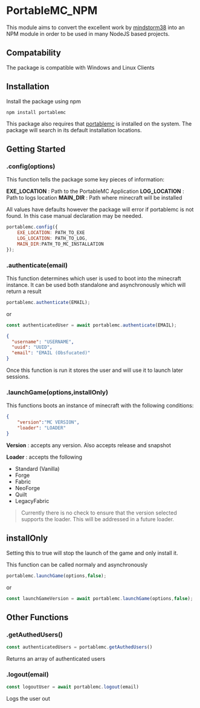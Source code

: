 # PortableMC_NPM

This module aims to convert the excellent work by [mindstorm38](https://github.com/mindstorm38) into an NPM module in order to be used in many NodeJS based projects. 

## Compatability
The package is compatible with Windows and Linux Clients

## Installation
Install the package using npm
```
npm install portablemc
```
This package also requires that [portablemc](https://github.com/mindstorm38/portablemc) is installed on the system. The package will search in its default installation locations.

## Getting Started

### .config(options)
This function tells the package some key pieces of information:

**EXE_LOCATION** : Path to the PortableMC Application
**LOG_LOCATION** : Path to logs location
**MAIN_DIR** : Path where minecraft will be installed

All values have defaults however the package will error if portablemc is not found. In this case manual declaration may be needed.

``` js
portablemc.config({
    EXE_LOCATION: PATH_TO_EXE
    LOG_LOCATION: PATH_TO_LOG,
    MAIN_DIR:PATH_TO_MC_INSTALLATION
});
```
### .authenticate(email)
This function determines which user is used to boot into the minecraft instance. It can be used both standalone and asynchronously which will return a result
``` js
portablemc.authenticate(EMAIL);
```
or
```js
const authenticatedUser = await portablemc.authenticate(EMAIL);
```
```json
{
  "username": "USERNAME",
  "uuid": "UUID",
  "email": "EMAIL (Obsfucated)"
}
```
Once this function is run it stores the user and will use it to launch later sessions.

### .launchGame(options,installOnly)
This functions boots an instance of minecraft with the following conditions:

``` json
{
    "version":"MC VERSION",
    "loader": "LOADER"
}
```
**Version** : accepts any version. Also accepts release and snapshot

**Loader** : accepts the following
- Standard (Vanilla)
- Forge
- Fabric
- NeoForge
- Quilt
- LegacyFabric

> Currently there is no check to ensure that the version selected supports the loader. This will be addressed in a future loader.

## installOnly
Setting this to true will stop the launch of the game and only install it.

This function can be called normaly and asynchronously
``` js
portablemc.launchGame(options,false);
```
or
```js
const launchGameVersion = await portablemc.launchGame(options,false);
```


## Other Functions

### .getAuthedUsers()

```js
const authenticatedUsers = portablemc.getAuthedUsers()
```

Returns an array of authenticated users


### .logout(email)

```js
const logoutUser = await portablemc.logout(email)
```

Logs the user out



